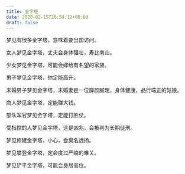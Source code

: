 ```yaml
---
title: 金字塔
date: 2020-02-15T20:54:12+08:00
draft: false
---
```


梦见有很多金字塔，意味着要出国访问。

女人梦见金字塔，丈夫会身体强壮，寿比南山。

少女梦见金字塔，可能会嫁给有名望的家族。

男子梦见金字塔，你定能高升。

未婚男子梦见金字塔，未婚妻是一位靡颜腻理，身体健康，品行端正的姑娘。

商人梦见金字塔，定能赚大钱。

部队军官梦见金字塔，定能打胜仗。

受指控的人梦见金字塔，这是凶兆，会被判为长期徒刑。

梦见修建金字塔，小心，会臭名远扬。

梦见攀登金字塔，定会度过严峻的难关。

梦见铲平金字塔，可能会身居高位。